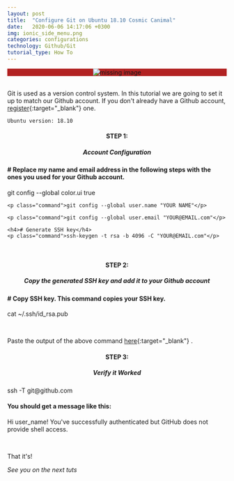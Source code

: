 ```yaml
---
layout: post
title:  "Configure Git on Ubuntu 18.10 Cosmic Canimal"
date:   2020-06-06 14:17:06 +0300
img: ionic_side_menu.png
categories: configurations
technology: Github/Git
tutorial_type: How To
---
```


<link rel="stylesheet" type="text/css" media="all" href="{{site.basurl}}/assets/css/terminal_style.css" />


<div align="center" style="background-color:#B22222"> 
<img srcset="
  https://drive.google.com/uc?id=1JXnK4HNIJivvw_BuzpMZXKprxALKKNx3 3x,
  https://drive.google.com/uc?id=1JXnK4HNIJivvw_BuzpMZXKprxALKKNx3 6x
" alt="missing image">
</div>
<br>

Git is used as a version control system. In this tutorial we are going to set it up to match our Github account. If you don't already have a Github account, [register](https://github.com/){:target="_blank"} one.


`Ubuntu version: 18.10`

<h4 align="center" >STEP 1: <h5 align="center" >Account Configuration</h5></h4>

<div class="window">
  <div class="terminal">
    <h4># Replace my name and email address in the following steps with the ones you used for your Github account.</h4>
    <p class="command">git config --global color.ui true</p>

    <p class="command">git config --global user.name "YOUR NAME"</p>

    <p class="command">git config --global user.email "YOUR@EMAIL.com"</p>

    <h4># Generate SSH key</h4>
    <p class="command">ssh-keygen -t rsa -b 4096 -C "YOUR@EMAIL.com"</p>
  </div>
</div>
<br>

<h4 align="center" >STEP 2: <h5 align="center" >Copy the generated SSH key and add it to your Github account</h5></h4>

<div class="window">
  <div class="terminal">
    <h4># Copy SSH key. This command copies your SSH key.</h4>
    <p class="command">cat ~/.ssh/id_rsa.pub</p>
  </div>
</div>
<br>

Paste the output of the above command [here](https://github.com/settings/ssh){:target="_blank"} . 

<h4 align="center" >STEP 3: <h5 align="center" >Verify it Worked</h5></h4>

<div class="window">
  <div class="terminal">
    <p class="command">ssh -T git@github.com</p>

<h4>You should get a message like this:</h4>
<p class="log">
      <span>
        Hi user_name! You've successfully authenticated but GitHub does not provide shell access.
      </span>
    </p>
  </div>
</div>
<br>


That it's!

*See you on the next tuts*


